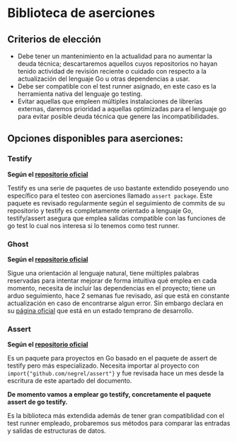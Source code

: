 # Biblioteca de aserciones

## Criterios de elección
- Debe tener un mantenimiento en la actualidad para no aumentar la deuda técnica; descartaremos aquellos cuyos repositorios no hayan tenido actividad de revisión reciente o cuidado con respecto a la actualización del lenguaje Go u otras dependencias a usar.
- Debe ser compatible con el test runner asignado, en este caso es la herramienta nativa del lenguaje go testing.
- Evitar aquellas que empleen múltiples instalaciones de librerías externas, daremos prioridad a aquellas optimizadas para el lenguaje go para evitar posible deuda técnica que genere las incompatibilidades.

## Opciones disponibles para aserciones:

### Testify
**Según el [repositorio oficial](https://github.com/stretchr/testify)**

Testify es una serie de paquetes de uso bastante extendido poseyendo uno específico para el testeo con aserciones llamado `assert package`. Este paquete es revisado regularmente según el seguimiento de commits de su repositorio y testify es completamente orientado a lenguaje Go, testify/assert asegura que emplea salidas compatible con las funciones de go test lo cual nos interesa si lo tenemos como test runner.

### Ghost
**Según el [repositorio oficial](https://github.com/rliebz/ghost)**

Sigue una orientación al lenguaje natural, tiene múltiples palabras reservadas para intentar mejorar de forma intuitiva qué emplea en cada momento, necesita de incluir las dependencias en el proyecto; tiene un arduo seguimiento, hace 2 semanas fue revisado, así que está en constante actualización en caso de encontrarse algun error. Sin embargo declara en su [página oficial](https://pkg.go.dev/github.com/rliebz/ghost) que está en un estado temprano de desarrollo.

### Assert
**Según el [repositorio oficial](https://github.com/negrel/assert)**

Es un paquete para proyectos en Go basado en el paquete de assert de testify pero más especializado. Necesita importar al proyecto con `import{"github.com/negrel/assert"}` y fue revisada hace un mes desde la escritura de este apartado del documento.

**De momento vamos a emplear go testify, concretamente el paquete assert de go testify.**

Es la biblioteca más extendida además de tener gran compatiblidad con el test runner empleado, probaremos sus métodos para comparar las entradas y salidas de estructuras de datos.